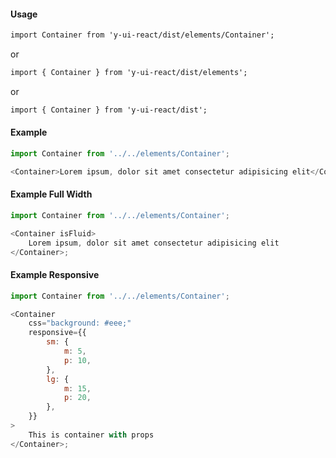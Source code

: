 #### Usage

```markdown
import Container from 'y-ui-react/dist/elements/Container';
```

or

```markdown
import { Container } from 'y-ui-react/dist/elements';
```

or

```markdown
import { Container } from 'y-ui-react/dist';
```

#### Example

```js
import Container from '../../elements/Container';

<Container>Lorem ipsum, dolor sit amet consectetur adipisicing elit</Container>;
```

#### Example Full Width

```js
import Container from '../../elements/Container';

<Container isFluid>
	Lorem ipsum, dolor sit amet consectetur adipisicing elit
</Container>;
```

#### Example Responsive

```js
import Container from '../../elements/Container';

<Container
	css="background: #eee;"
	responsive={{
		sm: {
			m: 5,
			p: 10,
		},
		lg: {
			m: 15,
			p: 20,
		},
	}}
>
	This is container with props
</Container>;
```
